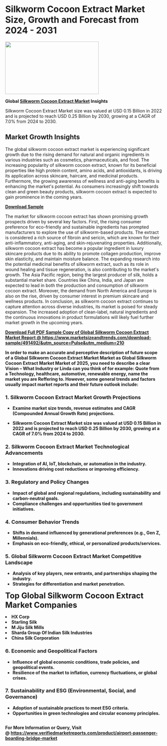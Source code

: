 <H1>Silkworm Cocoon Extract Market Size, Growth and Forecast from 2024 - 2031</H1><img class="aligncenter size-medium wp-image-584254" src="https://thirdeyenews.in/wp-content/uploads/2024/09/Global-Market-Research-300x168.jpeg" alt="" width="300" height="168" /><p><strong>Global&nbsp;<a href="https://www.marketsizeandtrends.com/download-sample/491492/&amp;utm_source=Pulse&amp;utm_medium=210">Silkworm Cocoon Extract Market</a> Insights</strong></p><p>Silkworm Cocoon Extract Market size was valued at USD 0.15 Billion in 2022 and is projected to reach USD 0.25 Billion by 2030, growing at a CAGR of 7.0% from 2024 to 2030.</p><p><h2>Market Growth Insights</h2> <p>The global silkworm cocoon extract market is experiencing significant growth due to the rising demand for natural and organic ingredients in various industries such as cosmetics, pharmaceuticals, and food. The increasing popularity of silkworm cocoon extract, known for its beneficial properties like high protein content, amino acids, and antioxidants, is driving its application across skincare, haircare, and medicinal products. Furthermore, the growing awareness of wellness and anti-aging benefits is enhancing the market's potential. As consumers increasingly shift towards clean and green beauty products, silkworm cocoon extract is expected to gain prominence in the coming years.</p> <p><strong><a href="#">Download Sample</a></strong></p> <p>The market for silkworm cocoon extract has shown promising growth prospects driven by several key factors. First, the rising consumer preference for eco-friendly and sustainable ingredients has prompted manufacturers to explore the use of silkworm-based products. The extract is considered a rich source of fibroin and sericin, which are known for their anti-inflammatory, anti-aging, and skin-rejuvenating properties. Additionally, silkworm cocoon extract has become a popular ingredient in luxury skincare products due to its ability to promote collagen production, improve skin elasticity, and maintain moisture balance. The expanding research into the potential medicinal benefits of silkworm extract, such as its role in wound healing and tissue regeneration, is also contributing to the market's growth. The Asia Pacific region, being the largest producer of silk, holds a substantial market share. Countries like China, India, and Japan are expected to lead in both the production and consumption of silkworm cocoon extract. Moreover, the demand from North America and Europe is also on the rise, driven by consumer interest in premium skincare and wellness products. In conclusion, as silkworm cocoon extract continues to capture attention across diverse industries, its market is poised for steady expansion. The increased adoption of clean-label, natural ingredients and the continuous innovations in product formulations will likely fuel further market growth in the upcoming years.</p> <p><strong><a href="#"></p><p><span class=""><strong>Download Full PDF Sample Copy of Global Silkworm Cocoon Extract Market Report</strong> @ <a href="https://www.marketsizeandtrends.com/download-sample/491492/&amp;utm_source=Pulse&amp;utm_medium=210" target="_blank">https://www.marketsizeandtrends.com/download-sample/491492/&amp;utm_source=Pulse&amp;utm_medium=210</a></span></p><p>In order to make an accurate and perceptive description of future scope of a Global&nbsp;Silkworm Cocoon Extract Market Market as Global&nbsp;Silkworm Cocoon Extract Market Market of 2025, you need to describe a clear Vision &ndash; What Industry or Linda can you think of for example: Quote from a Technology, healthcare, automotive, renewable energy, name the market you are Reffering to. However, some general trends and factors usually impact market reports and their future outlook include:</p><h3>1.&nbsp;<strong>Silkworm Cocoon Extract Market Growth Projections</strong></h3><ul><li>Examine market size trends, revenue estimates and CAGR (Compounded Annual Growth Rate) projections.</li><li><p>Silkworm Cocoon Extract Market size was valued at USD 0.15 Billion in 2022 and is projected to reach USD 0.25 Billion by 2030, growing at a CAGR of 7.0% from 2024 to 2030.</p></li></ul><h3>2.&nbsp;<strong>Silkworm Cocoon Extract Market Technological Advancements</strong></h3><ul><li>Integration of AI, IoT, blockchain, or automation in the industry.</li><li>Innovations driving cost reductions or improving efficiency.</li></ul><h3>3.&nbsp;<strong>Regulatory and Policy Changes</strong></h3><ul><li>Impact of global and regional regulations, including sustainability and carbon-neutral goals.</li><li>Compliance challenges and opportunities tied to government initiatives.</li></ul><h3>4.&nbsp;<strong>Consumer Behavior Trends</strong></h3><ul><li>Shifts in demand influenced by generational preferences (e.g., Gen Z, Millennials).</li><li>Emphasis on eco-friendly, ethical, or personalized products/services.</li></ul><h3>5.&nbsp;<strong>Global Silkworm Cocoon Extract Market Competitive Landscape</strong></h3><ul><li>Analysis of key players, new entrants, and partnerships shaping the industry.</li><li>Strategies for differentiation and market penetration.</li></ul><p data-pm-slice="1 1 []"><span style="color: inherit; font-family: inherit; font-size: 25px;">Top Global Silkworm Cocoon Extract Market Companies</span></p><div class="" data-test-id=""><p><li>HX Corp</li><li> Starling Silk</li><li> M Jiju Silk Mills</li><li> Sharda Group Of Indian Silk Industries</li><li> China Silk Corporation</li></p></div><h3>6.&nbsp;<strong>Economic and Geopolitical Factors</strong></h3><ul><li>Influence of global economic conditions, trade policies, and geopolitical events.</li><li>Resilience of the market to inflation, currency fluctuations, or global crises.</li></ul><h3>7.&nbsp;<strong>Sustainability and ESG (Environmental, Social, and Governance)</strong></h3><ul><li>Adoption of sustainable practices to meet ESG criteria.</li><li>Opportunities in green technologies and circular economy principles.</li></ul><h2><strong style="font-size: 14px;">For More Information or Query, Visit @&nbsp;</strong><a style="background-color: #ffffff; font-size: 14px;" href="https://www.marketsizeandtrends.com/report/silkworm-cocoon-extract-market/" target="_blank">https://www.verifiedmarketreports.com/product/airport-passenger-boarding-bridge-market</a></h2>
